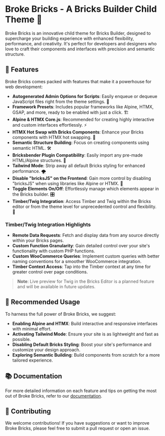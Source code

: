 # Broke Bricks - A Bricks Builder Child Theme 🧱

Broke Bricks is an innovative child theme for Bricks Builder, designed to supercharge your building experience with enhanced flexibility, performance, and creativity. It's perfect for developers and designers who love to craft their components and interfaces with precision and semantic structure.

## 🚀 Features

Broke Bricks comes packed with features that make it a powerhouse for web development:

- **Autogenerated Admin Options for Scripts**: Easily enqueue or dequeue JavaScript files right from the theme settings. 📝
- **Framework Presets**: Includes popular frameworks like Alpine, HTMX, GSAP, and more, ready to be enabled with just a click. 🏗️
- **Alpine & HTMX Core.js**: Recommended for creating highly interactive and custom interfaces effortlessly. ⚡
- **HTMX Hot Swap with Bricks Components**: Enhance your Bricks components with HTMX hot swapping. 🔄
- **Semantic Structure Building**: Focus on creating components using semantic HTML. 🛠️
- **Bricksbender Plugin Compatibility**: Easily import any pre-made HTML/Alpine structures. 🧲
- **Tailwind Mode**: Strip away all default Bricks styling for enhanced performance. 🌪️
- **Disable "bricksJS" on the Frontend**: Gain more control by disabling "bricksJS" when using libraries like Alpine or HTMX. 🔌
- **Toggle Elements On/Off**: Effortlessly manage which elements appear in the Bricks builder. 🎛️
- **Timber/Twig Integration**: Access Timber and Twig within the Bricks editor or from the theme level for unprecedented control and flexibility. 🌲

### Timber/Twig Integration Highlights

- **Remote Data Requests**: Fetch and display data from any source directly within your Bricks pages.
- **Custom Function Granularity**: Gain detailed control over your site's functionality with custom PHP functions.
- **Custom WooCommerce Queries**: Implement custom queries with better naming conventions for a smoother WooCommerce integration.
- **Timber Context Access**: Tap into the Timber context at any time for greater control over page conditions.

> **Note**: Live preview for Twig in the Bricks Editor is a planned feature and will be available in future updates.

## 📘 Recommended Usage

To harness the full power of Broke Bricks, we suggest:

- **Enabling Alpine and HTMX**: Build interactive and responsive interfaces with minimal effort.
- **Activating Tailwind Mode**: Ensure your site is as lightweight and fast as possible.
- **Disabling Default Bricks Styling**: Boost your site's performance and customize your design approach.
- **Exploring Semantic Building**: Build components from scratch for a more tailored experience.

## 📚 Documentation

For more detailed information on each feature and tips on getting the most out of Broke Bricks, refer to our [documentation](#).

## 🤝 Contributing

We welcome contributions! If you have suggestions or want to improve Broke Bricks, please feel free to submit a pull request or open an issue.
